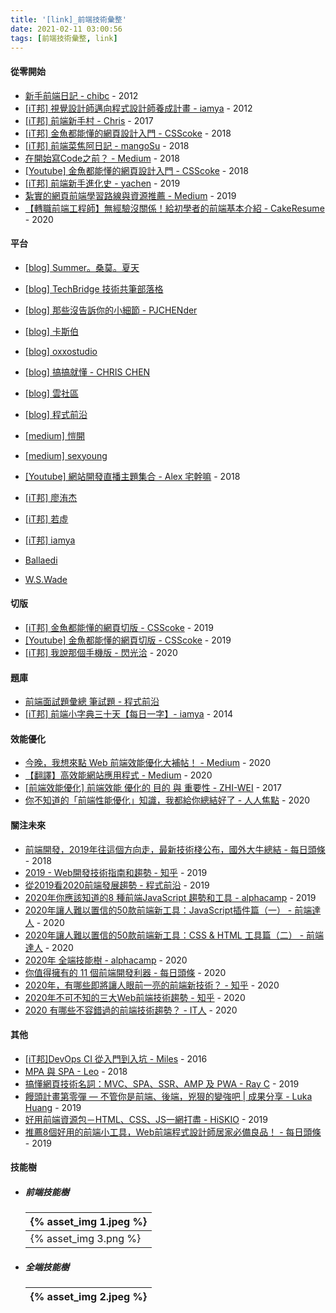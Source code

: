 ```yaml
---
title: '[link]_前端技術彙整'
date: 2021-02-11 03:00:56
tags: [前端技術彙整, link]
---
```

#### 從零開始
  - [新手前端日記 - chibc](https://ithelp.ithome.com.tw/users/20060646/ironman/477) - 2012
  - [[iT邦] 視覺設計師邁向程式設計師養成計畫 - iamya](https://ithelp.ithome.com.tw/users/20071512/ironman/494) - 2012
  - [[iT邦] 前端新手村 - Chris](https://ithelp.ithome.com.tw/users/20107637/ironman/1457) - 2017
  - [[iT邦] 金魚都能懂的網頁設計入門 - CSScoke](https://ithelp.ithome.com.tw/users/20112550/ironman/2072) - 2018
  - [[iT邦] 前端菜焦阿日記 - mangoSu](https://ithelp.ithome.com.tw/users/20112158/ironman/1914) - 2018
  - [在開始寫Code之前？ - Medium](https://medium.com/i-am-mike/%E5%9C%A8%E9%96%8B%E5%A7%8B%E5%AF%ABcode%E5%89%8D%E7%9A%84%E9%81%B8%E6%93%87-662b3a2debe8) - 2018
  - [[Youtube] 金魚都能懂的網頁設計入門 - CSScoke](https://www.youtube.com/playlist?list=PLqivELodHt3iL9PgGHg0_EF86FwdiqCre) - 2018
  - [[iT邦] 前端新手進化史 - yachen](https://ithelp.ithome.com.tw/users/20120740/ironman/2632) - 2019
  - [紮實的網頁前端學習路線與資源推薦 - Medium](https://hulitw.medium.com/front-end-learning-path-55201571ecfe) - 2019
  - [【轉職前端工程師】無經驗沒關係！給初學者的前端基本介紹 - CakeResume](https://www.cakeresume.com/resources/career-change-frontend-engineers.amp?locale=zh-TW) - 2020

<!-- more -->

#### 平台
  - [[blog] Summer。桑莫。夏天](https://cythilya.github.io/)
  - [[blog] TechBridge 技術共筆部落格](https://blog.techbridge.cc/)
  - [[blog] 那些沒告訴你的小細節 - PJCHENder](https://pjchender.blogspot.com/)
  - [[blog] 卡斯伯](https://wcc723.github.io/)
  - [[blog] oxxostudio](https://www.oxxostudio.tw/list.html)
  - [[blog] 搞搞就懂 - CHRIS CHEN](https://dotblogs.com.tw/wasichris)
  - [[blog] 雲社區](https://cloud.tencent.com/developer/devdocs)
  - [[blog] 程式前沿](https://codertw.com/)

  - [[medium] 愷開](https://medium.com/@kalanyei)
  - [[medium] sexyoung](https://medium.com/@sexyoung1985)

  - [[Youtube] 網站開發直播主題集合 - Alex 宅幹嘛](https://www.youtube.com/playlist?list=PLEfh-m_KG4dZcmTWAHWDgiLhkFAQh-xpA) - 2018

  - [[iT邦] 廖洧杰](https://ithelp.ithome.com.tw/users/20040221/ironman)
  - [[iT邦] 若虛](https://ithelp.ithome.com.tw/users/20103676/ironman/)
  - [[iT邦] iamya](https://ithelp.ithome.com.tw/users/20071512/ironman)

  - [Ballaedi](https://ballaediworkshop.blogspot.com/)
  - [W.S.Wade](https://wsw0615.medium.com/)


#### 切版
  - [[iT邦] 金魚都能懂的網頁切版 - CSScoke](https://ithelp.ithome.com.tw/users/20112550/ironman/2623) - 2019
  - [[Youtube] 金魚都能懂的網頁切版 - CSScoke](https://www.youtube.com/playlist?list=PLqivELodHt3hxeuLX8PYaI8u1GcDaBoJo) - 2019
  - [[iT邦] 我說那個手機版 - 閃光洽](https://ithelp.ithome.com.tw/users/20001433/ironman/3142?page=1) - 2020

#### 題庫
  - [前端面試題彙總 筆試題 - 程式前沿](https://codertw.com/%E7%A8%8B%E5%BC%8F%E8%AA%9E%E8%A8%80/607762/)
  - [[iT邦] 前端小字典三十天【每日一字】- iamya](https://ithelp.ithome.com.tw/users/20071512/ironman/974) - 2014
  
#### 效能優化
  - [今晚，我想來點 Web 前端效能優化大補帖！ - Medium](https://medium.com/starbugs/%E4%BB%8A%E6%99%9A-%E6%88%91%E6%83%B3%E4%BE%86%E9%BB%9E-web-%E5%89%8D%E7%AB%AF%E6%95%88%E8%83%BD%E5%84%AA%E5%8C%96%E5%A4%A7%E8%A3%9C%E5%B8%96-e1a5805c1ca2) - 2020
  - [【翻譯】高效能網站應用程式 - Medium](https://wyattkidd.medium.com/%E9%AB%98%E6%95%88%E8%83%BD%E7%B6%B2%E7%AB%99%E6%87%89%E7%94%A8%E7%A8%8B%E5%BC%8F-f7b7b9499b2e) - 2020
  - [[前端效能優化] 前端效能 優化的 目的 與 重要性 - ZHI-WEI](http://skyroxas.tw/%e5%89%8d%e7%ab%af%e6%95%88%e8%83%bd%e5%84%aa%e5%8c%96-%e5%89%8d%e7%ab%af%e6%95%88%e8%83%bd%e5%84%aa%e5%8c%96%e7%9a%84%e7%9b%ae%e7%9a%84%e8%88%87%e9%87%8d%e8%a6%81%e6%80%a7/) - 2017
  - [你不知道的「前端性能優化」知識，我都給你總結好了 - 人人焦點](https://ppfocus.com/0/di4b1b6c6.html) - 2020

#### 關注未來
  - [前端開發，2019年往這個方向走，最新技術棧公布，國外大牛總結 - 每日頭條](https://kknews.cc/code/l4moaez.amp) - 2018
  - [2019 - Web開發技術指南和趨勢 - 知乎](https://zhuanlan.zhihu.com/p/53043557) - 2019
  - [從2019看2020前端發展趨勢 - 程式前沿](https://codertw.com/%E7%A8%8B%E5%BC%8F%E8%AA%9E%E8%A8%80/712917/) - 2019
  - [2020年你應該知道的8 種前端JavaScript 趨勢和工具 - alphacamp](https://www.infoq.cn/article/VdJX0JkmSm_dkJBgF23r) - 2019
  - [2020年讓人難以置信的50款前端新工具：JavaScript插件篇（一） - 前端達人](https://twgreatdaily.com/Ab5UHHABgx9BqZZIPEa_.html) - 2020
  - [2020年讓人難以置信的50款前端新工具：CSS & HTML 工具篇（二） - 前端達人](https://blog.csdn.net/Ed7zgeE9X/article/details/104306013) - 2020
  - [2020年 全端技能樹 - alphacamp](https://tw.alphacamp.co/blog/javascript-full-stack-developer-journey-and-skilltree?utm_source=facebook&utm_medium=paidsocial&utm_campaign=Rem-SiteVisitors&utm_term=Rem&utm_content=blog-skilltree-v2) - 2020
  - [你值得擁有的 11 個前端開發利器 - 每日頭條](https://kknews.cc/code/254438r.amp) - 2020
  - [2020年，有哪些即將讓人眼前一亮的前端新技術？ - 知乎](https://www.zhihu.com/question/376613288) - 2020
  - [2020年不可不知的三大Web前端技術趨勢 - 知乎](https://zhuanlan.zhihu.com/p/111532573) - 2020
  - [2020 有哪些不容錯過的前端技術趨勢？ - IT人](https://iter01.com/505089.html) - 2020

#### 其他
  - [[iT邦]DevOps CI 從入門到入坑 - Miles](https://ithelp.ithome.com.tw/users/20102562/ironman/987?page=1) - 2016
  - [MPA 與 SPA - Leo](https://ithelp.ithome.com.tw/articles/10202427) - 2018
  - [搞懂網頁技術名詞：MVC、SPA、SSR、AMP 及 PWA - Ray C](https://vocus.cc/@raychang/5d4d8d31fd89780001faf03c) - 2019
  - [饅頭計畫第零彈 — 不管你是前端、後端，兇狠的變強吧 | 成果分享 - Luka Huang](https://lukajojo.medium.com/%E4%B8%8D%E7%AE%A1%E4%BD%A0%E6%98%AF%E5%89%8D%E7%AB%AF-%E5%BE%8C%E7%AB%AF-%E5%85%87%E7%8B%A0%E7%9A%84%E8%AE%8A%E5%BC%B7%E5%90%A7-%E9%A5%85%E9%A0%AD%E8%A8%88%E7%95%AB%E7%AC%AC%E9%9B%B6%E6%9C%9F-%E6%88%90%E6%9E%9C%E5%88%86%E4%BA%AB-81918be92ca4) - 2019
  - [好用前端資源包－HTML、CSS、JS一網打盡 - HiSKIO](https://blog.hiskio.com/%E5%A5%BD%E7%94%A8%E5%89%8D%E7%AB%AF%E8%B3%87%E6%BA%90%E5%8C%85%EF%BC%8Dhtml%E3%80%81css%E3%80%81js%E4%B8%80%E7%B6%B2%E6%89%93%E7%9B%A1/) - 2019
  - [推薦8個好用的前端小工具，Web前端程式設計師居家必備良品！ - 每日頭條](https://kknews.cc/code/pl4mrye.amp) - 2019

#### 技能樹
  - ##### 前端技能樹
    
    | {% asset_img 1.jpeg %} |
    |------|
    | {% asset_img 3.png %} |

  - ##### 全端技能樹
    | {% asset_img 2.jpeg %} |
    |------|



